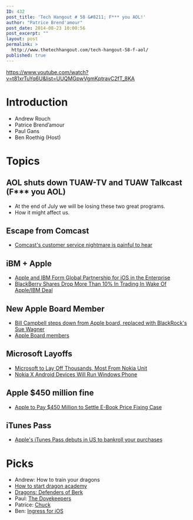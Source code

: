 ```yaml
---
ID: 432
post_title: 'Tech Hangout # 58 &#8211; F*** you AOL!'
author: "Patrice Brend'amour"
post_date: 2014-08-23 10:00:56
post_excerpt: ""
layout: post
permalink: >
  http://www.thetechhangout.com/tech-hangout-58-f-aol/
published: true
---
```

https://www.youtube.com/watch?v=t81xrTuYq6U&list=UUQMGpwVgmKptravC2fT_8KA

<h1>Introduction</h1>

<ul>
<li>Andrew Rouch</li>
<li>Patrice Brend’amour</li>
<li>Paul Gans</li>
<li>Ben Roethig (Host)</li>
</ul>

<h1>Topics</h1>

<h2>AOL shuts down TUAW-TV and TUAW Talkcast (F*** you AOL)</h2>

<ul>
<li>At the end of July we will be losing these two great programs.</li>
<li>How it might affect us.  </li>
</ul>

<h2>Escape from Comcast</h2>

<ul>
<li><a href="http://www.theverge.com/2014/7/15/5901057/comcast-call-cancel-service-ryan-block">Comcast's customer service nightmare is painful to hear
</a></li>
</ul>

<h2>iBM + Apple</h2>

<ul>
<li><a href="http://geekbeat.tv/apple-and-ibm-form-global-partnership-for-ios-in-the-enterprise/">Apple and IBM Form Global Partnership for iOS in the Enterprise
</a></li>
<li><a href="http://techcrunch.com/2014/07/16/blackberry-ibm-apple">BlackBerry Shares Drop More Than 10% In Trading In Wake Of Apple/IBM Deal</a></li>
</ul>

<h2>New Apple Board Member</h2>

<ul>
<li><a href="http://www.tuaw.com/2014/07/17/bill-campbell-steps-down-from-apple-board-replaced-with-blackro/">Bill Campbell steps down from Apple board, replaced with BlackRock's Sue Wagner
</a></li>
<li><a href="http://www.apple.com/pr/bios/">Apple Board members</a></li>
</ul>

<h2>Microsoft Layoffs</h2>

<ul>
<li><a href="http://www.nytimes.com/2014/07/18/business/microsoft-to-cut-up-to-18000-jobs.html?_r=0">Microsoft to Lay Off Thousands, Most From Nokia Unit
</a></li>
<li><a href="http://techcrunch.com/2014/07/17/nokia-x-android-devices-will-run-windows-phone">Nokia X Android Devices Will Run Windows Phone
</a></li>
</ul>

<h2>Apple $450 million fine</h2>

<ul>
<li><a href="http://www.macrumors.com/2014/07/16/apple-ebook-price-fixing/">Apple to Pay $450 Million to Settle E-Book Price Fixing Case</a></li>
</ul>

<h2>iTunes Pass</h2>

<ul>
<li><a href="http://www.cnet.com/news/apples-itunes-pass-debuts-in-us-to-bankroll-your-purchases">Apple's iTunes Pass debuts in US to bankroll your purchases</a></li>
</ul>

<h1>Picks</h1>

<ul>
<li>Andrew: How to train your dragons</li>
<li><a href="http://www.amazon.com/How-Start-Dragon-Academy/dp/B00ABD0B5U/ref=sr_1_10?s=movies-tv&amp;ie=UTF8&amp;qid=1405721453&amp;sr=1-10&amp;keywords=Dragon">How to start dragon academy</a> </li>
<li><a href="http://www.amazon.com/View-Skrill-Part-2/dp/B00H4UHIHC/ref=sr_1_11?s=movies-tv&amp;ie=UTF8&amp;qid=1405721453&amp;sr=1-11&amp;keywords=Dragon">Dragons: Defenders of Berk
</a></li>
<li>Paul: <a href="http://tvline.com/2014/07/16/cote-de-pablo-cast-cbs-the-dovekeepers-miniseries-alice-hoffman/">The Dovekeepers</a></li>
<li>Patrice: <a href="http://www.imdb.com/title/tt0934814/?ref_=nv_sr_1">Chuck</a></li>
<li>Ben: <a href="https://itunes.apple.com/us/app/ingress/id576505181?mt=8">Ingress for iOS</a></li>
</ul>